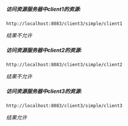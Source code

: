 
##### 访问资源服务器中client1的资源: 
    http://localhost:8083/client3/simple/client1
*结果不允许*
##### 访问资源服务器中client2的资源: 
    http://localhost:8083/client3/simple/client2 
*结果不允许*
##### 访问资源服务器中client3的资源: 
    http://localhost:8083/client3/simple/client3 
*结果允许*
